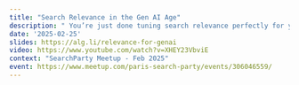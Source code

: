 ```yaml
---
title: "Search Relevance in the Gen AI Age"
description: " You’re just done tuning search relevance perfectly for your human users, and just when you think you’re done, now you must do it again for robots? This is the age of RAG: we return relevant search results, not to a user, but to a LLM. What does this change? Can I reuse what I already know about relevance? You’ll learn that relevance for LLMs is not far from relevance for human users, and most of your hard work can be reused!"
date: '2025-02-25'
slides: https://alg.li/relevance-for-genai
video: https://www.youtube.com/watch?v=XHEY23VbviE
context: "SearchParty Meetup - Feb 2025"
event: https://www.meetup.com/paris-search-party/events/306046559/
---
```

